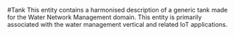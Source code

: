 #Tank
This entity contains a harmonised description of a generic tank made for the Water Network Management domain. This entity is primarily associated with the water management vertical and related IoT applications.